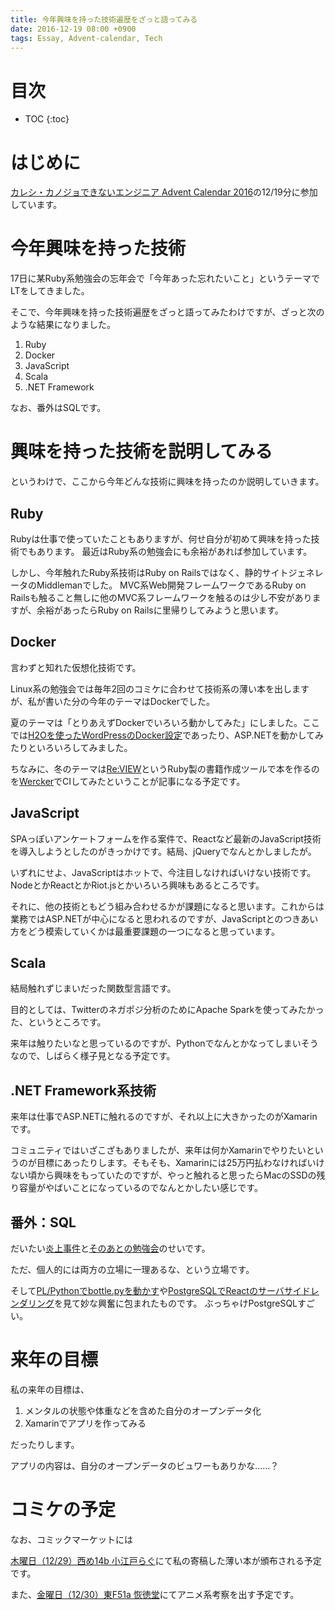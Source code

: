 ```yaml
---
title: 今年興味を持った技術遍歴をざっと語ってみる
date: 2016-12-19 08:00 +0900
tags: Essay, Advent-calendar, Tech
---
```


# 目次

* TOC
{:toc}

# はじめに

[カレシ・カノジョできないエンジニア Advent Calendar 2016](http://qiita.com/advent-calendar/2016/give_me_kareshi)の12/19分に参加しています。

# 今年興味を持った技術

17日に某Ruby系勉強会の忘年会で「今年あった忘れたいこと」というテーマでLTをしてきました。

そこで、今年興味を持った技術遍歴をざっと語ってみたわけですが、ざっと次のような結果になりました。

1. Ruby
2. Docker
3. JavaScript
4. Scala
5. .NET Framework

なお、番外はSQLです。

# 興味を持った技術を説明してみる

というわけで、ここから今年どんな技術に興味を持ったのか説明していきます。

## Ruby

Rubyは仕事で使っていたこともありますが、何せ自分が初めて興味を持った技術でもあります。
最近はRuby系の勉強会にも余裕があれば参加しています。

しかし、今年触れたRuby系技術はRuby on Railsではなく、静的サイトジェネレータのMiddlemanでした。
MVC系Web開発フレームワークであるRuby on Railsも触ること無しに他のMVC系フレームワークを触るのは少し不安がありますが、余裕があったらRuby on Railsに里帰りしてみようと思います。

## Docker

言わずと知れた仮想化技術です。

Linux系の勉強会では毎年2回のコミケに合わせて技術系の薄い本を出しますが、私が書いた分の今年のテーマはDockerでした。

夏のテーマは「とりあえずDockerでいろいろ動かしてみた」にしました。ここでは[H2Oを使ったWordPressのDocker設定](https://github.com/huideyeren/docker-h2o-hhvm-wordpress)であったり、ASP.NETを動かしてみたりといろいろしてみました。

ちなみに、冬のテーマは[Re:VIEW](https://github.com/kmuto/review)というRuby製の書籍作成ツールで本を作るのを[Wercker](http://www.wercker.com/)でCIしてみたということが記事になる予定です。

## JavaScript

SPAっぽいアンケートフォームを作る案件で、Reactなど最新のJavaScript技術を導入しようとしたのがきっかけです。結局、jQueryでなんとかしましたが。

いずれにせよ、JavaScriptはホットで、今注目しなければいけない技術です。NodeとかReactとかRiot.jsとかいろいろ興味もあるところです。

それに、他の技術ともどう組み合わせるかが課題になると思います。これからは業務ではASP.NETが中心になると思われるのですが、JavaScriptとのつきあい方をどう模索していくかは最重要課題の一つになると思っています。

## Scala

結局触れずじまいだった関数型言語です。

目的としては、Twitterのネガポジ分析のためにApache Sparkを使ってみたかった、というところです。

来年は触りたいなと思っているのですが、Pythonでなんとかなってしまいそうなので、しばらく様子見となる予定です。

## .NET Framework系技術

来年は仕事でASP.NETに触れるのですが、それ以上に大きかったのがXamarinです。

コミュニティではいざこざもありましたが、来年は何かXamarinでやりたいというのが目標にあったりします。そもそも、Xamarinには25万円払わなければいけない頃から興味をもっていたのですが、やっと触れると思ったらMacのSSDの残り容量がやばいことになっているのでなんとかしたい感じです。

## 番外：SQL

だいたい[炎上事件](http://togetter.com/li/1047474)と[そのあとの勉強会](http://togetter.com/li/1055215)のせいです。

ただ、個人的には両方の立場に一理あるな、という立場です。

そして[PL/Pythonでbottle.pyを動かす](http://www.slideshare.net/satoshiyamada71697/201505-postgresqlplpythonweb)や[PostgreSQLでReactのサーバサイドレンダリング](http://tdoc.info/blog/2015/04/28/react_ssr_plv8.html)を見て妙な興奮に包まれたものです。
ぶっちゃけPostgreSQLすごい。

# 来年の目標

私の来年の目標は、

1. メンタルの状態や体重などを含めた自分のオープンデータ化
2. Xamarinでアプリを作ってみる

だったりします。

アプリの内容は、自分のオープンデータのビュワーもありかな……？

# コミケの予定

なお、コミックマーケットには

[木曜日（12/29）西め14b 小江戸らぐ](https://webcatalog.circle.ms/Circle/13007641)にて私の寄稿した薄い本が頒布される予定です。

また、[金曜日（12/30）東F51a 恢徳堂](https://webcatalog.circle.ms/Circle/13013527)にてアニメ系考察を出す予定です。
